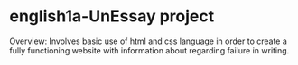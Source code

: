 # english1a-UnEssay project

Overview:
Involves basic use of html and css language in order to create a fully functioning website with information about regarding failure in writing. 
